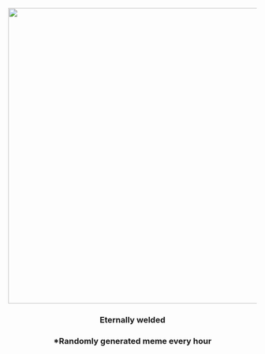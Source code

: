 <p align="center">
        <img src="https://i.redd.it/7ex5a7ec0po81.gif" width="600" height="600">
        </p>
        <h3 align="center">Eternally welded</h3>
        <h3 align="center">*Randomly generated meme every hour</h3>
    